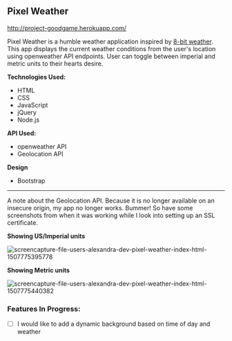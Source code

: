 ## Pixel Weather
http://project-goodgame.herokuapp.com/

Pixel Weather is a humble weather application inspired by [8-bit weather](http://www.8bitweather.com/). This app displays the current weather conditions from the user's location using openweather API endpoints. User can toggle between imperial and metric units to their hearts desire. 

**Technologies Used:** 
* HTML
* CSS 
* JavaScript
* jQuery
* Node.js

**API Used:** 
* openweather API
* Geolocation API

**Design**
* Bootstrap

- - - -
A note about the Geolocation API. Because it is no longer available on an insecure origin, my app no longer works. Bummer! So have some screenshots from when it was working while I look into setting up an SSL certificate. 

**Showing US/Imperial units**

![screencapture-file-users-alexandra-dev-pixel-weather-index-html-1507775395778](https://user-images.githubusercontent.com/17508245/31476792-3b45244c-aebd-11e7-8f2f-ea112d846f1c.png)

**Showing Metric units** 

![screencapture-file-users-alexandra-dev-pixel-weather-index-html-1507775440382](https://user-images.githubusercontent.com/17508245/31476793-3d05d678-aebd-11e7-9d0b-c5cc54ba39ec.png)


### Features In Progress:
 - [ ]  I would like to add a dynamic background based on time of day and weather
